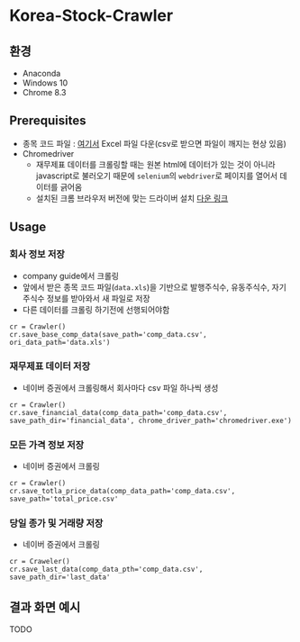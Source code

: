 # Korea-Stock-Crawler

## 환경
- Anaconda
- Windows 10
- Chrome 8.3

## Prerequisites
- 종목 코드 파일 : [여기서](http://marketdata.krx.co.kr/mdi#document=040601) Excel 파일 다운(csv로 받으면 파일이 깨지는 현상 있음)
- Chromedriver
  - 재무제표 데이터를 크롤링할 때는 원본 html에 데이터가 있는 것이 아니라 javascript로 불러오기 때문에 `selenium`의 `webdriver`로 페이지를 열어서 데이터를 긁어옴
  - 설치된 크롬 브라우저 버전에 맞는 드라이버 설치 [다운 링크](https://chromedriver.storage.googleapis.com/index.html?path=83.0.4103.39/)

## Usage 
### 회사 정보 저장
- company guide에서 크롤링
- 앞에서 받은 종목 코드 파일(`data.xls`)을 기반으로 발행주식수, 유동주식수, 자기주식수 정보를 받아와서 새 파일로 저장
- 다른 데이터를 크롤링 하기전에 선행되어야함
```
cr = Crawler()
cr.save_base_comp_data(save_path='comp_data.csv', ori_data_path='data.xls')
```

### 재무제표 데이터 저장
- 네이버 증권에서 크롤링해서 회사마다 csv 파일 하나씩 생성
```
cr = Crawler()
cr.save_financial_data(comp_data_path='comp_data.csv', save_path_dir='financial_data', chrome_driver_path='chromedriver.exe')
```

### 모든 가격 정보 저장
- 네이버 증권에서 크롤링
```
cr = Crawler()
cr.save_totla_price_data(comp_data_path='comp_data.csv', save_path='total_price.csv'
```

### 당일 종가 및 거래량 저장
- 네이버 증권에서 크롤링
```
cr = Craweler()
cr.save_last_data(comp_data_pth='comp_data.csv', save_path_dir='last_data'
```

## 결과 화면 예시
TODO
